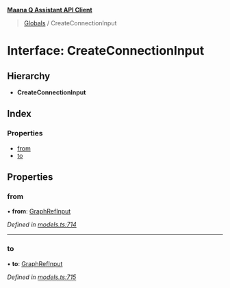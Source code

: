 **[Maana Q Assistant API Client](../README.md)**

> [Globals](../README.md) / CreateConnectionInput

# Interface: CreateConnectionInput

## Hierarchy

* **CreateConnectionInput**

## Index

### Properties

* [from](createconnectioninput.md#from)
* [to](createconnectioninput.md#to)

## Properties

### from

•  **from**: [GraphRefInput](graphrefinput.md)

*Defined in [models.ts:714](https://github.com/maana-io/q-assistant-client/blob/develop/src/models.ts#L714)*

___

### to

•  **to**: [GraphRefInput](graphrefinput.md)

*Defined in [models.ts:715](https://github.com/maana-io/q-assistant-client/blob/develop/src/models.ts#L715)*
